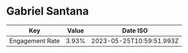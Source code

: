 # Gabriel Santana

| Key             | Value | Date ISO                 |
| --------------- | ----- | ------------------------ |
| Engagement Rate | 3.93% | 2023-05-25T10:59:51.993Z |